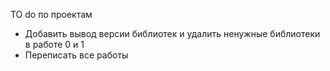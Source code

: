 TO do по проектам
- Добавить вывод версии библиотек и удалить ненужные библиотеки в работе 0 и 1
- Переписать все работы